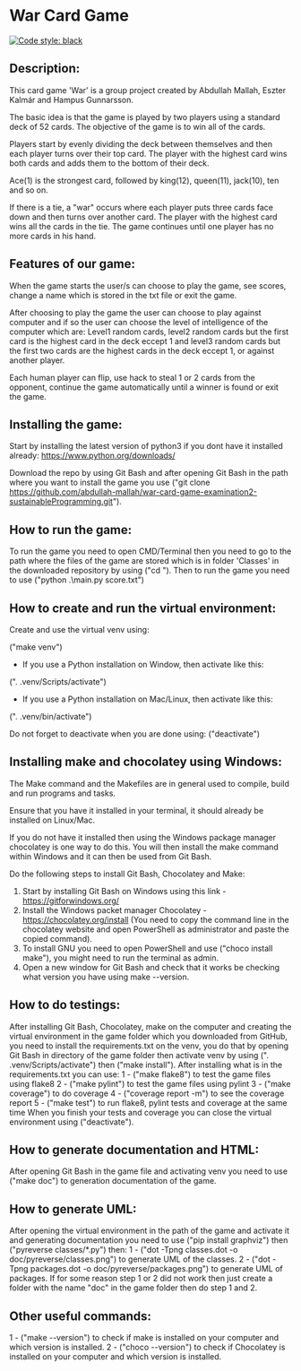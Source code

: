 War Card Game
=============

[![Code style: black](https://img.shields.io/badge/code%20style-black-000000.svg)](https://github.com/psf/black)

Description:
------------
This card game 'War' is a group project created by Abdullah Mallah, Eszter Kalmár and Hampus Gunnarsson.

The basic idea is that the game is played by two players using a standard deck of 52 cards.
The objective of the game is to win all of the cards.

Players start by evenly dividing the deck between themselves and then each player turns over their top card. 
The player with the highest card wins both cards and adds them to the bottom of their deck. 

Ace(1) is the strongest card, followed by king(12), queen(11), jack(10), ten and so on.

If there is a tie, a "war" occurs where each player puts three cards face down and then turns over another card.
The player with the highest card wins all the cards in the tie. The game continues until one player has no more 
cards in his hand.

Features of our game:
---------------------
When the game starts the user/s can choose to play the game, see scores, change a name which is stored in the txt
file or exit the game.

After choosing to play the game the user can choose to play against computer and if so the user can choose the level
of intelligence of the computer which are: Level1 random cards, level2 random cards but the first card is the highest
card in the deck eccept 1 and level3 random cards but the first two cards are the highest cards in the deck eccept 1,
or against another player.

Each human player can flip, use hack to steal 1 or 2 cards from the opponent, continue the game automatically until
a winner is found or exit the game.

Installing the game:
--------------------
Start by installing the latest version of python3 if you dont have it installed already:
https://www.python.org/downloads/

Download the repo by using Git Bash and after opening Git Bash in the path where you want to install the game
you use ("git clone <https://github.com/abdullah-mallah/war-card-game-examination2-sustainableProgramming.git>").

How to run the game:
--------------------
To run the game you need to open CMD/Terminal then you need to go to the path where the files of the game are stored which is in
folder 'Classes' in the downloaded repository by using ("cd <path>"). Then to run the game you need to use ("python .\main.py score.txt")

How to create and run the virtual environment:
----------------------------------------------
Create and use the virtual venv using:

("make venv")

- If you use a Python installation on Window, then activate like this:

(". .venv/Scripts/activate")

- If you use a Python installation on Mac/Linux, then activate like this:

(". .venv/bin/activate")

Do not forget to deactivate when you are done using:
("deactivate")

Installing make and chocolatey using Windows:
---------------------------------------------
The Make command and the Makefiles are in general used to compile, build and run programs and tasks.

Ensure that you have it installed in your terminal, it should already be installed on Linux/Mac.

If you do not have it installed then using the Windows package manager chocolatey is one way to do this. 
You will then install the make command within Windows and it can then be used from Git Bash.

Do the following steps to install Git Bash, Chocolatey and Make:

1. Start by installing Git Bash on Windows using this link - https://gitforwindows.org/
2. Install the Windows packet manager Chocolatey - https://chocolatey.org/install
(You need to copy the command line in the chocolatey website and open PowerShell as administrator and paste the copied command).
3. To install GNU you need to open PowerShell and use ("choco install make"), you might need to run the terminal as admin.
4. Open a new window for Git Bash and check that it works be checking what version you have using make --version.

How to do testings:
-------------------
After installing Git Bash, Chocolatey, make on the computer and creating the virtual environment in the game folder which
you downloaded from GitHub, you need to install the requirements.txt on the venv, you do that by opening Git Bash in
directory of the game folder then activate venv by using (". .venv/Scripts/activate") then ("make install").
After installing what is in the requirements.txt you can use:
1 - ("make flake8") to test the game files using flake8
2 - ("make pylint") to test the game files using pylint
3 - ("make coverage") to do coverage
4 - ("coverage report -m") to see the coverage report
5 - ("make test") to run flake8, pylint tests and coverage at the same time
When you finish your tests and coverage you can close the virtual environment using ("deactivate").

How to generate documentation and HTML:
---------------------------------------
After opening Git Bash in the game file and activating venv you need to use ("make doc") to generation documentation of the
game.

How to generate UML:
--------------------
After opening the virtual environment in the path of the game and activate it and generating documentation you need to
use ("pip install graphviz") then ("pyreverse classes/*.py") then:
1 - ("dot -Tpng classes.dot -o doc/pyreverse/classes.png") to generate UML of the classes.
2 - ("dot -Tpng packages.dot -o doc/pyreverse/packages.png") to generate UML of packages.
If for some reason step 1 or 2 did not work then just create a folder with the name "doc" in the game folder then do step 1 and 2.

Other useful commands:
----------------------
1 - ("make --version") to check if make is installed on your computer and which version is installed.
2 - ("choco --version") to check if Chocolatey is installed on your computer and which version is installed.
